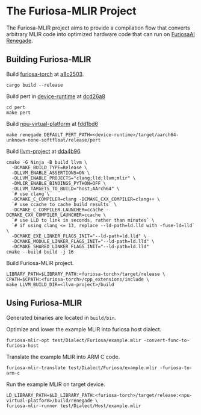 # The Furiosa-MLIR Project
The Furiosa-MLIR project aims to provide a compilation flow that converts arbitrary MLIR code into optimized hardware code that can run on [FuriosaAI Renegade](https://furiosa.ai/rngd).  

## Building Furiosa-MLIR

Build [furiosa-torch](https://github.com/furiosa-ai/furiosa-torch) at [a8c2503](https://github.com/furiosa-ai/furiosa-torch/commit/a8c2503cbe38be36014290df3e5c7f88ecf38218).
```shell
cargo build --release
```

Build pert in [device-runtime](https://github.com/furiosa-ai/device-runtime/) at [dcd26a8](https://github.com/furiosa-ai/device-runtime/commit/dcd26a83e9d8a6146163b9b513d3a0658bb291fc)
```shell
cd pert
make pert
```

Build [npu-virtual-platform](https://github.com/furiosa-ai/npu-virtual-platform) at [fdd1bd6](https://github.com/furiosa-ai/npu-virtual-platform/commit/fdd1bd6aa77b89c29e0d9b5b052eb94bc29b0140)
```shell
make renegade DEFAULT_PERT_PATH=<device-runtime>/target/aarch64-unknown-none-softfloat/release/pert
```

Build [llvm-project](https://github.com/llvm/llvm-project) at [dda4b96](https://github.com/llvm/llvm-project/commit/dda4b968e77e1bb2c319bf2d523de3b5c4ccbb23).
```shell
cmake -G Ninja -B build llvm \
  -DCMAKE_BUILD_TYPE=Release \
  -DLLVM_ENABLE_ASSERTIONS=ON \
  -DLLVM_ENABLE_PROJECTS="clang;lld;llvm;mlir" \
  -DMLIR_ENABLE_BINDINGS_PYTHON=OFF \
  -DLLVM_TARGETS_TO_BUILD="host;AArch64" \
  `# use clang`\
  -DCMAKE_C_COMPILER=clang -DCMAKE_CXX_COMPILER=clang++ \
  `# use ccache to cache build results` \
  -DCMAKE_C_COMPILER_LAUNCHER=ccache -DCMAKE_CXX_COMPILER_LAUNCHER=ccache \
  `# use LLD to link in seconds, rather than minutes` \
  `# if using clang <= 13, replace --ld-path=ld.lld with -fuse-ld=lld` \
  -DCMAKE_EXE_LINKER_FLAGS_INIT="--ld-path=ld.lld" \
  -DCMAKE_MODULE_LINKER_FLAGS_INIT="--ld-path=ld.lld" \
  -DCMAKE_SHARED_LINKER_FLAGS_INIT="--ld-path=ld.lld"
cmake --build build -j 16
```

Build Furiosa-MLIR project.
```shell
LIBRARY_PATH=$LIBRARY_PATH:<furiosa-torch>/target/release \
CPATH=$CPATH:<furiosa-torch>/cpp_extensions/include \
make LLVM_BUILD_DIR=<llvm-project>/build
```

## Using Furiosa-MLIR

Generated binaries are located in `build/bin`.

Optimize and lower the example MLIR into furiosa host dialect. 
```shell
furiosa-mlir-opt test/Dialect/Furiosa/example.mlir -convert-func-to-furiosa-host
```

Translate the example MLIR into ARM C code. 
```shell
furiosa-mlir-translate test/Dialect/Furiosa/example.mlir -furiosa-to-arm-c
```

Run the example MLIR on target device. 
```shell
LD_LIBRARY_PATH=$LD_LIBRARY_PATH:<furiosa-torch>/target/release:<npu-virtual-platform>/build/renegade \
furiosa-mlir-runner test/Dialect/Host/example.mlir
```
